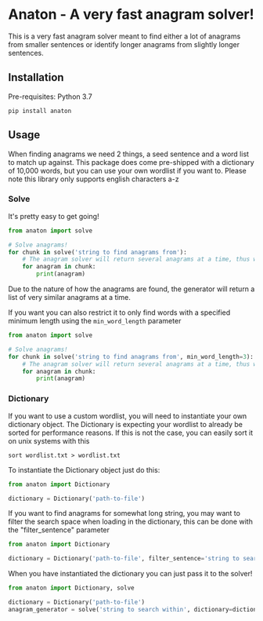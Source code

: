 # Anaton - A very fast anagram solver!
This is a very fast anagram solver meant to find either a lot of anagrams from smaller sentences or identify longer 
anagrams from slightly longer sentences.

## Installation
Pre-requisites: Python 3.7
```
pip install anaton
```

## Usage
When finding anagrams we need 2 things, a seed sentence and a word list to match up against. This package does come 
pre-shipped with a dictionary of 10,000 words, but you can use your own wordlist if you want to. Please note this 
library only supports english characters a-z

### Solve
It's pretty easy to get going!

```python
from anaton import solve

# Solve anagrams!
for chunk in solve('string to find anagrams from'):
    # The anagram solver will return several anagrams at a time, thus we have to iterate over the chunk returned
    for anagram in chunk:
        print(anagram)
```

Due to the nature of how the anagrams are found, the generator will return a list of very similar anagrams at a time.

If you want you can also restrict it to only find words with a specified minimum length using the `min_word_length` 
parameter

```python
from anaton import solve

# Solve anagrams!
for chunk in solve('string to find anagrams from', min_word_length=3):
    # The anagram solver will return several anagrams at a time, thus we have to iterate over the chunk returned
    for anagram in chunk:
        print(anagram)
```

### Dictionary
If you want to use a custom wordlist, you will need to instantiate your own dictionary object. The Dictionary is 
expecting your wordlist to already be sorted for performance reasons. If this is not the case, you can easily sort it 
on unix systems with this

```
sort wordlist.txt > wordlist.txt
```

To instantiate the Dictionary object just do this:

```python
from anaton import Dictionary

dictionary = Dictionary('path-to-file')
```

If you want to find anagrams for somewhat long string, you may want to filter the search space when loading in the 
dictionary, this can be done with the "filter_sentence" parameter

```python
from anaton import Dictionary

dictionary = Dictionary('path-to-file', filter_sentence='string to search within')
```

When you have instantiated the dictionary you can just pass it to the solver!

```python
from anaton import Dictionary, solve

dictionary = Dictionary('path-to-file')
anagram_generator = solve('string to search within', dictionary=dictionary)
```
